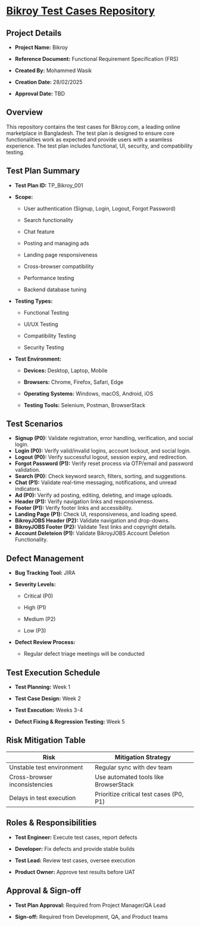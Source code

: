 
# [Bikroy Test Cases Repository](https://docs.google.com/spreadsheets/d/1Y6DNf-YYh0A3VhoscEBhIk17ZCibKgCH/edit?usp=sharing&ouid=114466841894240379307&rtpof=true&sd=true)

## Project Details

-   **Project Name:** Bikroy
    
-   **Reference Document:** Functional Requirement Specification (FRS)
    
-   **Created By:** Mohammed Wasik
    
-   **Creation Date:** 28/02/2025
    
-   **Approval Date:** TBD
    

## Overview

This repository contains the test cases for Bikroy.com, a leading online marketplace in Bangladesh. The test plan is designed to ensure core functionalities work as expected and provide users with a seamless experience. The test plan includes functional, UI, security, and compatibility testing.

## Test Plan Summary

-   **Test Plan ID:** TP_Bikroy_001
    
-   **Scope:**
    
    -   User authentication (Signup, Login, Logout, Forgot Password)
        
    -   Search functionality
        
    -   Chat feature
        
    -   Posting and managing ads
        
    -   Landing page responsiveness
        
    -   Cross-browser compatibility
        
    -   Performance testing
        
    -   Backend database tuning
        
-   **Testing Types:**
    
    -   Functional Testing
        
    -   UI/UX Testing
        
    -   Compatibility Testing
        
    -   Security Testing
        
-   **Test Environment:**
    
    -   **Devices:** Desktop, Laptop, Mobile
        
    -   **Browsers:** Chrome, Firefox, Safari, Edge
        
    -   **Operating Systems:** Windows, macOS, Android, iOS
        
    -   **Testing Tools:** Selenium, Postman, BrowserStack
        

## Test Scenarios
-   **Signup (P0):** Validate registration, error handling, verification, and social login.
-   **Login (P0):** Verify valid/invalid logins, account lockout, and social login.
-   **Logout (P0):** Verify successful logout, session expiry, and redirection.
-   **Forgot Password (P1):** Verify reset process via OTP/email and password validation.
-   **Search (P0):** Check keyword search, filters, sorting, and suggestions.
-   **Chat (P1):** Validate real-time messaging, notifications, and unread indicators.
-   **Ad (P0):** Verify ad posting, editing, deleting, and image uploads.
-   **Header (P1):** Verify navigation links and responsiveness.
-   **Footer (P1):** Verify footer links and accessibility.
-   **Landing Page (P1):** Check UI, responsiveness, and loading speed.
-   **BikroyJOBS Header (P2):** Validate navigation and drop-downs.
-   **BikroyJOBS Footer (P2):** Validate Test links and copyright details.
-   **Account Deleteion (P1):** Validate BikroyJOBS Account Deletion Functionality.

## Defect Management

-   **Bug Tracking Tool:** JIRA
    
-   **Severity Levels:**
    
    -   Critical (P0)
        
    -   High (P1)
        
    -   Medium (P2)
        
    -   Low (P3)
        
-   **Defect Review Process:**
    
    -   Regular defect triage meetings will be conducted
        

## Test Execution Schedule

-   **Test Planning:** Week 1
    
-   **Test Case Design:** Week 2
    
-   **Test Execution:** Weeks 3-4
    
-   **Defect Fixing & Regression Testing:** Week 5
    

## Risk Mitigation Table

| **Risk**                         | **Mitigation Strategy**                                    |
|----------------------------------|------------------------------------------------------------|
| Unstable test environment        | Regular sync with dev team                                 |
| Cross-browser inconsistencies    | Use automated tools like BrowserStack                      |
| Delays in test execution         | Prioritize critical test cases (P0, P1)                    |


## Roles & Responsibilities

-   **Test Engineer:** Execute test cases, report defects
    
-   **Developer:** Fix defects and provide stable builds
    
-   **Test Lead:** Review test cases, oversee execution
    
-   **Product Owner:** Approve test results before UAT
    

## Approval & Sign-off

-   **Test Plan Approval:** Required from Project Manager/QA Lead
    
-   **Sign-off:** Required from Development, QA, and Product teams
